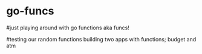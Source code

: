 # go-funcs
#just playing around with go functions aka funcs!

#testing our random functions
building two apps with functions; budget and atm
